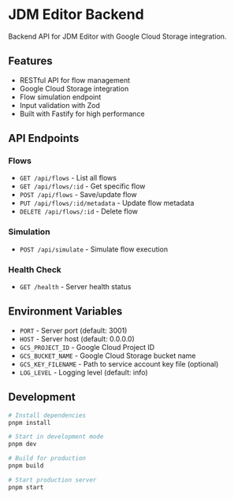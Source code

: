 # JDM Editor Backend

Backend API for JDM Editor with Google Cloud Storage integration.

## Features

- RESTful API for flow management
- Google Cloud Storage integration
- Flow simulation endpoint
- Input validation with Zod
- Built with Fastify for high performance

## API Endpoints

### Flows
- `GET /api/flows` - List all flows
- `GET /api/flows/:id` - Get specific flow
- `POST /api/flows` - Save/update flow
- `PUT /api/flows/:id/metadata` - Update flow metadata
- `DELETE /api/flows/:id` - Delete flow

### Simulation
- `POST /api/simulate` - Simulate flow execution

### Health Check
- `GET /health` - Server health status

## Environment Variables

- `PORT` - Server port (default: 3001)
- `HOST` - Server host (default: 0.0.0.0)
- `GCS_PROJECT_ID` - Google Cloud Project ID
- `GCS_BUCKET_NAME` - Google Cloud Storage bucket name
- `GCS_KEY_FILENAME` - Path to service account key file (optional)
- `LOG_LEVEL` - Logging level (default: info)

## Development

```bash
# Install dependencies
pnpm install

# Start in development mode
pnpm dev

# Build for production
pnpm build

# Start production server
pnpm start
```
